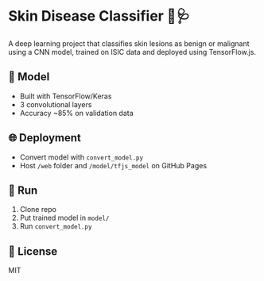 # Skin Disease Classifier 🧠🩺

A deep learning project that classifies skin lesions as benign or malignant using a CNN model, trained on ISIC data and deployed using TensorFlow.js.

## 🧪 Model
- Built with TensorFlow/Keras
- 3 convolutional layers
- Accuracy ~85% on validation data

## 🌐 Deployment
- Convert model with `convert_model.py`
- Host `/web` folder and `/model/tfjs_model` on GitHub Pages

## 🚀 Run
1. Clone repo
2. Put trained model in `model/`
3. Run `convert_model.py`


## 📄 License
MIT
